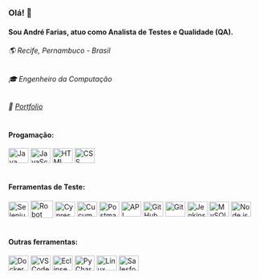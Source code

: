 ### Olá! 👋
#### Sou André Farias, atuo como Analista de Testes e Qualidade (QA).
###### 🌎 Recife, Pernambuco - Brasil
###### 🎓 Engenheiro da Computação
###### 📁 [Portfolio](https://andrefarias.my.canva.site/pt)
  
#
#### Progamação:
<img align="center" title="Java" height="30" width="40" src="https://www.svgrepo.com/show/184143/java.svg"> <img align="center" title="JavaScript" height="30" width="40" src="https://www.svgrepo.com/show/353925/javascript.svg"> <img align="center" title="HTML" height="30" width="40" src="https://www.svgrepo.com/show/226072/html-code.svg"> <img align="center" title="CSS" height="30" width="40" src="https://www.svgrepo.com/show/226144/css.svg">

#
#### Ferramentas de Teste:
<img align="center" title="Selenium" height="30" width="40" src="https://www.svgrepo.com/show/354321/selenium.svg"> <img align="center" title="Robot Framework" height="35" width="45" src="https://www.svgrepo.com/show/374049/robotframework.svg"> <img align="center" title="Cypress" height="30" width="40" src="https://www.svgrepo.com/show/353630/cypress.svg"> <img align="center" title="Cucumber" height="30" width="40" src="https://www.svgrepo.com/show/353625/cucumber.svg"> <img align="center" title="Postman" height="30" width="40" src="https://www.svgrepo.com/show/354202/postman-icon.svg"> <img align="center" title="API" height="30" width="40" src="https://www.svgrepo.com/show/375531/api.svg"> <img align="center" title="GitHub" height="30" width="40" src="https://www.svgrepo.com/show/439171/github.svg"> <img align="center" title="Git" height="30" width="40" src="https://www.svgrepo.com/show/452210/git.svg"> <img align="center" title="Jenkins" height="30" width="40" src="https://www.svgrepo.com/show/373699/jenkins.svg"> <img align="center" title="MySQL" height="30" width="40" src="https://www.svgrepo.com/show/439233/mysql.svg"> <img align="center" title="Node.js" height="30" width="40" src="https://www.svgrepo.com/show/452075/node-js.svg">

#
#### Outras ferramentas:
<img align="center" title="Docker" height="30" width="40" src="https://www.svgrepo.com/show/452192/docker.svg"> <img align="center" title="VSCode" height="30" width="40" src="https://www.svgrepo.com/show/374171/vscode.svg"> <img align="center" title="Eclipse" height="30" width="40" src="https://www.svgrepo.com/show/353685/eclipse-icon.svg">  <img align="center" title="PyCharm" height="30" width="40" src="https://www.svgrepo.com/show/354237/pycharm.svg"> <img align="center" title="Linux" height="30" width="40" src="https://www.svgrepo.com/show/354004/linux-tux.svg"> <img align="center" title="Salesforce" height="30" width="40" src="https://www.svgrepo.com/show/354306/salesforce.svg">

